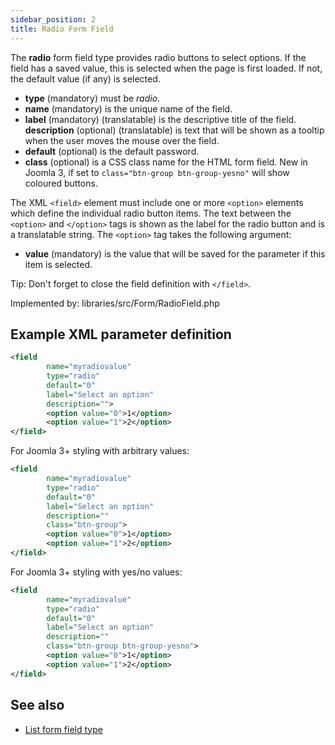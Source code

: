 ```yaml
---
sidebar_position: 2
title: Radio Form Field
---
```



The **radio** form field type provides radio buttons to select options. If the field has a saved value, this is selected when the page is first loaded. If not, the default value (if any) is selected.

- **type** (mandatory) must be *radio*.
- **name** (mandatory) is the unique name of the field.
- **label** (mandatory) (translatable) is the descriptive title of the
  field.
  **description** (optional) (translatable) is text that will be shown as a tooltip when the user moves the mouse over the field.
- **default** (optional) is the default password.
- **class** (optional) is a CSS class name for the HTML form field. New in Joomla 3, if set to `class="btn-group btn-group-yesno"` will show coloured buttons.

The XML `<field>` element must include one or more `<option>` elements which define the individual radio button items. The text between the `<option>` and `</option>` tags is shown as the label for the radio button and is a translatable string. The `<option>` tag takes the following argument:

-    **value** (mandatory) is the value that will be saved for the parameter if this item is selected.

Tip: Don't forget to close the field definition with `</field>`.

Implemented by: libraries/src/Form/RadioField.php

## Example XML parameter definition

```xml
<field 
        name="myradiovalue" 
        type="radio" 
        default="0" 
        label="Select an option" 
        description="">
        <option value="0">1</option>
        <option value="1">2</option>
</field>
```
For Joomla 3+ styling with arbitrary values:
```xml
<field 
        name="myradiovalue" 
        type="radio" 
        default="0" 
        label="Select an option" 
        description=""
        class="btn-group">
        <option value="0">1</option>
        <option value="1">2</option>
</field>
```
For Joomla 3+ styling with yes/no values:
```xml
<field 
        name="myradiovalue" 
        type="radio" 
        default="0" 
        label="Select an option" 
        description=""
        class="btn-group btn-group-yesno">
        <option value="0">1</option>
        <option value="1">2</option>
</field>
```

## See also
* [List form field type](./list.md)